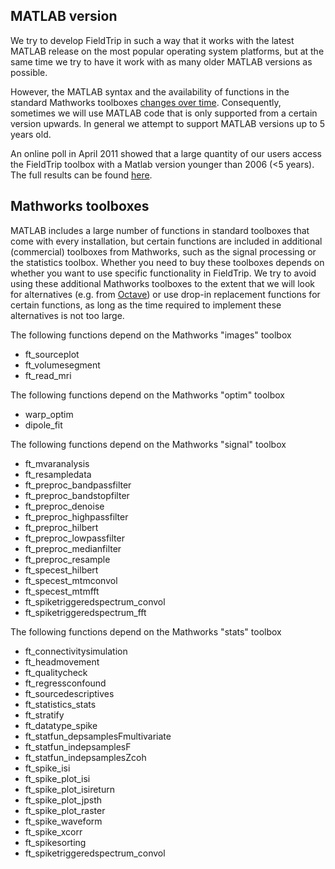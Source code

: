 ## MATLAB version

We try to develop FieldTrip in such a way that it works with the latest MATLAB release on the most popular operating system platforms, but at the same time we try to have it work with as many older MATLAB versions as possible.

However, the MATLAB syntax and the availability of functions in the standard Mathworks toolboxes [changes over time](http://www.mathworks.com/help/matlab/release-notes.html). Consequently, sometimes we will use MATLAB code that is  only supported from a certain version upwards. In general we attempt to support MATLAB versions up to 5 years old.

An online poll in April 2011 showed that a large quantity of our users access the FieldTrip toolbox with a Matlab version younger than 2006 (<5 years). The full results can be found [here](http://bugzilla.fieldtriptoolbox.org/attachment.cgi?id=45).

## Mathworks toolboxes

MATLAB includes a large number of functions in standard toolboxes that come with every installation, but certain functions are included in additional (commercial) toolboxes from Mathworks, such as the signal processing or the statistics toolbox. Whether you need to buy these toolboxes depends on whether you want to use specific functionality in FieldTrip. We try to avoid using these additional Mathworks toolboxes to the extent that we will look for alternatives (e.g. from [Octave](http://www.gnu.org/software/octave)) or use drop-in replacement functions for certain functions, as long as the time required to implement these alternatives is not too large.

The following functions depend on the Mathworks "images" toolbox

*  ft_sourceplot
*  ft_volumesegment
*  ft_read_mri

The following functions depend on the Mathworks "optim" toolbox

*  warp_optim
*  dipole_fit

The following functions depend on the Mathworks "signal" toolbox

*  ft_mvaranalysis
*  ft_resampledata
*  ft_preproc_bandpassfilter
*  ft_preproc_bandstopfilter
*  ft_preproc_denoise
*  ft_preproc_highpassfilter
*  ft_preproc_hilbert
*  ft_preproc_lowpassfilter
*  ft_preproc_medianfilter
*  ft_preproc_resample
*  ft_specest_hilbert
*  ft_specest_mtmconvol
*  ft_specest_mtmfft
*  ft_spiketriggeredspectrum_convol
*  ft_spiketriggeredspectrum_fft

The following functions depend on the Mathworks "stats" toolbox

*  ft_connectivitysimulation
*  ft_headmovement
*  ft_qualitycheck
*  ft_regressconfound
*  ft_sourcedescriptives
*  ft_statistics_stats
*  ft_stratify
*  ft_datatype_spike
*  ft_statfun_depsamplesFmultivariate
*  ft_statfun_indepsamplesF
*  ft_statfun_indepsamplesZcoh
*  ft_spike_isi
*  ft_spike_plot_isi
*  ft_spike_plot_isireturn
*  ft_spike_plot_jpsth
*  ft_spike_plot_raster
*  ft_spike_waveform
*  ft_spike_xcorr
*  ft_spikesorting
*  ft_spiketriggeredspectrum_convol

